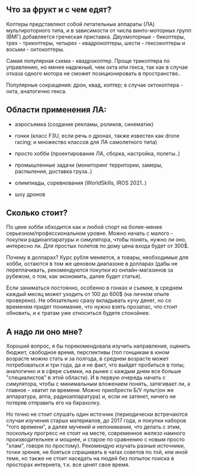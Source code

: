 ## Что за фрукт и с чем едят?

Коптеры представляют собой летательные аппараты (ЛА) мультироторного типа, и в зависимости от числа винто-моторных групп (ВМГ) добавляется греческая приставка. Двухмоторные - бикоптеры, трех - трикоптеры, четырех - квадрокоптеры, шести - гексокоптеры и восьми - октокоптеры.

Самая популярная схема - квадрокоптер. Проще трикоптера по управлению, но менее надежный, чем окта или гекса, так как в случае отказа одного мотора не сможет позиционировать в пространстве..

Популярные сокращения: дрон, квад, коптер; в случае октокоптера - окта, аналогично гекса.

## Области применения ЛА:

* аэросъемка (создание рекламы, роликов, синематик)

* гонки (класс F3U, если речь о дронах, также известен как drone racing; и множество классов для ЛА самолетного типа)

* просто хобби (проектирование ЛА, сборка, настройка, полеты..)

* промышленные задачи (мониторинг территории, замеры, распыления, доставка груза..)

* олимпиады, соревнования (WorldSkills, IROS 2021..)

* шоу дронов

## Сколько стоит?

По цене хобби обходится как и любой спорт на более-менее серьезном/профессиональном уровне. Можно начать с малого - покупки радиоаппаратуры и симулятора, чтобы понять, нужно ли оно, интересно ли. Для простых полетов по дому цена входа будет от 300$. 

Почему в долларах? Курс рубля меняется, а товары, необходимые для хобби, остаются в том же ценовом диапазоне в долларах (дабы не переплачивать, рекомендуются покупки из онлайн-магазинов за рубежом, о том, как экономить, далее будет статья).

Если заниматься постоянно, особенно в гонках и съемке, в среднем каждый месяц может уходить от 100 до 600$ (на личном опыте проверено). Не обязательно сразу вкладывать кучу денег, но со временем придет понимание, что нужно взять прозапас, что стоит обновить, и к тратам уже относиться будете спокойнее.

## А надо ли оно мне?

Хороший вопрос, я бы порекомендовала изучить направления, оценить бюджет, свободное время, перспективы (топ гонщикам в юном возрасте можно стать и за полгода, в среднем возрасте может потребоваться и три года, да и не факт, что выйдет пробиться в топы; аналогично и в сфере съемки, на рынке с каждым днем все больше "специалистов" в этой области). И в первую очередь начать с симулятора, чтобы с минимальным вложением понять, затягивает ли, а главное - хватит ли времени. Можно приобрести Б/У пульт(он же аппаратура, аппа, радиоаппаратура) и, если не затянет, ничего не потеряв отправить его на барахолку. 

Но точно не стоит слушать один источник (периодически встречаются случаи изучения старых материалов, до 2017 года, и покупки наборов "того времени", а далее мучений и непонимания, что делать с этим, поскольку прогресс не стоит на месте, современное железо намного производительнее и мощнее, и старое по сравнению с новым просто "хлам", говоря по простому). Рекомендую изучать разные источники, точки зрения, не бояться спрашивать в чатах советов по той, или иной теме, но также не стоит наседать на людей без попыток поиска в просторах интернета, т.к. все ценят свое время.
